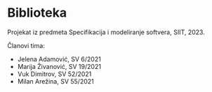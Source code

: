 # Biblioteka
Projekat iz predmeta Specifikacija i modeliranje softvera, SIIT, 2023.

Članovi tima:
  * Jelena Adamović, SV 6/2021
  * Marija Živanović, SV 19/2021
  * Vuk Dimitrov, SV 52/2021
  * Milan Arežina, SV 55/2021
